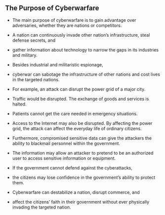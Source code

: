 ## The Purpose of Cyberwarfare

+ The main purpose of cyberwarfare is to gain advantage over adversaries, whether they are nations or competitors.

+ A nation can continuously invade other nation’s infrastructure, steal defense secrets, and 
+ gather information about technology to narrow the gaps in its industries and military. 
+ Besides industrial and militaristic espionage, 
+ cyberwar can sabotage the infrastructure of other nations and cost lives in the targeted nations. 
+ For example, an attack can disrupt the power grid of a major city. 
+ Traffic would be disrupted. The exchange of goods and services is halted. 
+ Patients cannot get the care needed in emergency situations. 
+ Access to the Internet may also be disrupted. By affecting the power grid, the attack can affect the everyday life of ordinary citizens.

+ Furthermore, compromised sensitive data can give the attackers the ability to blackmail personnel within the government. 
+ The information may allow an attacker to pretend to be an authorized user to access sensitive information or equipment.

+ If the government cannot defend against the cyberattacks, 
+ the citizens may lose confidence in the government’s ability to protect them. 
+ Cyberwarfare can destabilize a nation, disrupt commerce, and 
+ affect the citizens’ faith in their government without ever physically invading the targeted nation.
